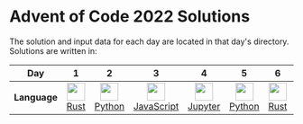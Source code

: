 # Advent of Code 2022 Solutions

The solution and input data for each day are located in that day's directory. Solutions are written in:

|      **Day** |     1 |     2 |     3 |     4 |     5 |     6 |     7 |     8 |     9 |    10 |    11 |    12 |    13 |    14 |    15 |    16 |    17 |    18 |    19 |    20 |    21 |    22 |    23 |    24 |    25 |
| ------------ | :---: | :---: | :---: | :---: | :---: | :---: | :---: | :---: | :---: | :---: | :---: | :---: | :---: | :---: | :---: | :---: | :---: | :---: | :---: | :---: | :---: | :---: | :---: | :---: | :---: |
| **Language** | [<img src="https://cdn.jsdelivr.net/gh/devicons/devicon/icons/rust/rust-plain.svg" width="32" height="32" />][Rust] [Rust] | [<img src="https://cdn.jsdelivr.net/gh/devicons/devicon/icons/python/python-original.svg" width="32" height="32" />][Python] [Python] | [<img src="https://cdn.jsdelivr.net/gh/devicons/devicon/icons/javascript/javascript-original.svg" width="32" height="32" />][JavaScript] [JavaScript] | [<img src="https://cdn.jsdelivr.net/gh/devicons/devicon/icons/jupyter/jupyter-original-wordmark.svg" width="32" height="32" />][Jupyter] [Jupyter] | [<img src="https://cdn.jsdelivr.net/gh/devicons/devicon/icons/python/python-original.svg" width="32" height="32" />][Python] [Python] | [<img src="https://cdn.jsdelivr.net/gh/devicons/devicon/icons/rust/rust-plain.svg" width="32" height="32" />][Rust] [Rust] | [<img src="https://cdn.jsdelivr.net/gh/devicons/devicon/icons/rust/rust-plain.svg" width="32" height="32" />][Rust] [Rust] | [<img src="https://cdn.jsdelivr.net/gh/devicons/devicon/icons/rust/rust-plain.svg" width="32" height="32" />][Rust] [Rust] | [<img src="https://cdn.jsdelivr.net/gh/devicons/devicon/icons/jupyter/jupyter-original-wordmark.svg" width="32" height="32" />][Jupyter] [Jupyter] | [<img src="https://cdn.jsdelivr.net/gh/devicons/devicon/icons/rust/rust-plain.svg" width="32" height="32" />][Rust] [Rust] | [<img src="https://cdn.jsdelivr.net/gh/devicons/devicon/icons/c/c-original.svg" width="32" height="32" />][C] [C] | [<img src="https://cdn.jsdelivr.net/gh/devicons/devicon/icons/jupyter/jupyter-original-wordmark.svg" width="32" height="32" />][Jupyter] [Jupyter] | [<img src="https://cdn.jsdelivr.net/gh/devicons/devicon/icons/rust/rust-plain.svg" width="32" height="32" />][Rust] [Rust] | [<img src="https://cdn.jsdelivr.net/gh/devicons/devicon/icons/rust/rust-plain.svg" width="32" height="32" />][Rust] [Rust] | [<img src="https://cdn.jsdelivr.net/gh/devicons/devicon/icons/rust/rust-plain.svg" width="32" height="32" />](https://duckduckgo.com/?q=why+is+my+code+so+slow) [Rust](https://duckduckgo.com/?q=how+do+you+make+an+algorithm+faster) | [**?**][None] [None] | [<img src="https://cdn.jsdelivr.net/gh/devicons/devicon/icons/rust/rust-plain.svg" width="32" height="32" />][Rust] [Rust] | [<img src="https://cdn.jsdelivr.net/gh/devicons/devicon/icons/javascript/javascript-original.svg" width="32" height="32" />][JavaScript] [JavaScript] | [**?**][None] [None] | [<img src="https://cdn.jsdelivr.net/gh/devicons/devicon/icons/rust/rust-plain.svg" width="32" height="32" />][Rust] [Rust] | [<img src="https://cdn.jsdelivr.net/gh/devicons/devicon/icons/python/python-original.svg" width="32" height="32" />][Python] [Python] | [**?**][None] [None] | [**?**][None] [None] | [**?**][None] [None] | [**?**][None] [None] |

[Rust]: https://www.rust-lang.org/
[Python]: https://www.python.org/
[JavaScript]: https://developer.mozilla.org/en-US/docs/Learn/JavaScript/First_steps/What_is_JavaScript
[Jupyter]: https://jupyter.org/
[C]: https://en.wikipedia.org/wiki/C_(programming_language)
[None]: https://en.wikipedia.org/wiki/Future
